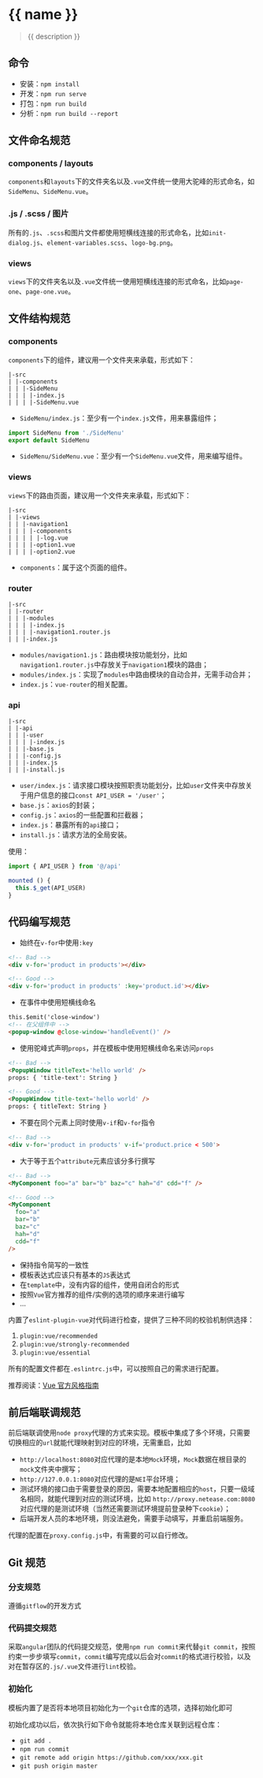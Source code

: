 # {{ name }}

> {{ description }}

## 命令

- 安装：`npm install`
- 开发：`npm run serve`
- 打包：`npm run build`
- 分析：`npm run build --report`

## 文件命名规范

### components / layouts

`components`和`layouts`下的文件夹名以及`.vue`文件统一使用大驼峰的形式命名，如`SideMenu`、`SideMenu.vue`。

### .js / .scss / 图片

所有的`.js`、`.scss`和图片文件都使用短横线连接的形式命名，比如`init-dialog.js`、`element-variables.scss`、`logo-bg.png`。

### views

`views`下的文件夹名以及`.vue`文件统一使用短横线连接的形式命名，比如`page-one`、`page-one.vue`。

## 文件结构规范

### components

`components`下的组件，建议用一个文件夹来承载，形式如下：

```
|-src
| |-components
| | |-SideMenu
| | | |-index.js
| | | |-SideMenu.vue
```

- `SideMenu/index.js`：至少有一个`index.js`文件，用来暴露组件；

```javascript
import SideMenu from './SideMenu'
export default SideMenu
```

- `SideMenu/SideMenu.vue`：至少有一个`SideMenu.vue`文件，用来编写组件。

### views

`views`下的路由页面，建议用一个文件夹来承载，形式如下：

```
|-src
| |-views
| | |-navigation1
| | | |-components
| | | | |-log.vue
| | | |-option1.vue
| | | |-option2.vue
```

- `components`：属于这个页面的组件。

### router

```
|-src
| |-router
| | |-modules
| | | |-index.js
| | | |-navigation1.router.js
| | |-index.js
```

- `modules/navigation1.js`：路由模块按功能划分，比如`navigation1.router.js`中存放关于`navigation1`模块的路由；
- `modules/index.js`：实现了`modules`中路由模块的自动合并，无需手动合并；
- `index.js`：`vue-router`的相关配置。

### api

```
|-src
| |-api
| | |-user
| | | |-index.js
| | |-base.js
| | |-config.js
| | |-index.js
| | |-install.js
```

- `user/index.js`：请求接口模块按照职责功能划分，比如`user`文件夹中存放关于用户信息的接口`const API_USER = '/user'`；
- `base.js`：`axios`的封装；
- `config.js`：`axios`的一些配置和拦截器；
- `index.js`：暴露所有的`api`接口；
- `install.js`：请求方法的全局安装。

使用：

```javascript
import { API_USER } from '@/api'

mounted () {
  this.$_get(API_USER)
}
```

## 代码编写规范

- 始终在`v-for`中使用`:key`

```html
<!-- Bad -->
<div v-for='product in products'></div>

<!-- Good -->
<div v-for='product in products' :key='product.id'></div>
```

- 在事件中使用短横线命名

```html
this.$emit('close-window')
<!-- 在父组件中 -->
<popup-window @close-window='handleEvent()' />
```

- 使用驼峰式声明`props`，并在模板中使用短横线命名来访问`props`

```html
<!-- Bad -->
<PopupWindow titleText='hello world' /> 
props: { 'title-text': String }

<!-- Good -->
<PopupWindow title-text='hello world' /> 
props: { titleText: String }
```

- 不要在同个元素上同时使用`v-if`和`v-for`指令

```html
<!-- Bad -->
<div v-for='product in products' v-if='product.price < 500'>
```

- 大于等于五个`attribute`元素应该分多行撰写

```html
<!-- Bad -->
<MyComponent foo="a" bar="b" baz="c" hah="d" cdd="f" />

<!-- Good -->
<MyComponent
  foo="a"
  bar="b"
  baz="c"
  hah="d"
  cdd="f"
/>
```

- 保持指令简写的一致性
- 模板表达式应该只有基本的`JS`表达式
- 在`template`中，没有内容的组件，使用自闭合的形式
- 按照`Vue`官方推荐的组件/实例的选项的顺序来进行编写
- ...

内置了`eslint-plugin-vue`对代码进行检查，提供了三种不同的校验机制供选择：

1. `plugin:vue/recommended`
2. `plugin:vue/strongly-recommended`
3. `plugin:vue/essential`

所有的配置文件都在`.eslintrc.js`中，可以按照自己的需求进行配置。



推荐阅读：[Vue 官方风格指南](https://v2.cn.vuejs.org/v2/style-guide/)

## 前后端联调规范

前后端联调使用`node proxy`代理的方式来实现。模板中集成了多个环境，只需要切换相应的`url`就能代理映射到对应的环境，无需重启，比如

- `http://localhost:8080`对应代理的是本地`Mock`环境，`Mock`数据在根目录的`mock`文件夹中撰写；
- `http://127.0.0.1:8080`对应代理的是`NEI`平台环境；
- 测试环境的接口由于需要登录的原因，需要本地配置相应的`host`，只要一级域名相同，就能代理到对应的测试环境，比如
  `http://proxy.netease.com:8080`对应代理的是测试环境（当然还需要测试环境提前登录种下`cookie`）；
- 后端开发人员的本地环境，则没法避免，需要手动填写，并重启前端服务。

代理的配置在`proxy.config.js`中，有需要的可以自行修改。

## Git 规范

### 分支规范

遵循`gitflow`的开发方式

### 代码提交规范

采取`angular`团队的代码提交规范，使用`npm run commit`来代替`git commit`，按照约束一步步填写`commit`，`commit`编写完成以后会对`commit`的格式进行校验，以及对在暂存区的`.js/.vue`文件进行`lint`校验。

### 初始化

模板内置了是否将本地项目初始化为一个`git`仓库的选项，选择初始化即可

初始化成功以后，依次执行如下命令就能将本地仓库关联到远程仓库：

- `git add .`
- `npm run commit`
- `git remote add origin https://github.com/xxx/xxx.git`
- `git push origin master`